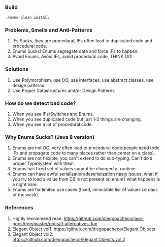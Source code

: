 ### Build 

```bash
./mvnw clean install 
```

### Problems, Smells and Anti-Patterns

1. IFs Sucks, they are procedural, IFs often lead to duplicated code and procedural code.
2. Enums Sucks! Enums segregate data and force IFs to happen. 
3. Avoid Enums, Avoid IFs, avoid procedural code, THINK OO!

### Solutions

1. Use Polymorphism, use OO, use interfaces, use abstract classes, use design patterns.
2. Use Proper Datastructures and/or Design Patterns

### How do we detect bad code?

1. When you see IFs/Switches and Enums.
2. When you see duplicated code but just 1-2 things are changing.
3. When you see a lot of procedural code.

### Why Enums Sucks? (Java 8 version)

1. Enums are not OO, very often lead to procedural code(people need todo IFs and 
propagate code to many places rather than center on a class).
2. Enums are not flexible, you can't extend to do sub-typing. Can't do a proper TypeSystem with them.
3. Enums has fixed set of values cannot be changed at runtime.
4. Enums can have awful serialization/deserialization nasty issues, what if you try to load a value from DB is not present on enum? 
what happens is a nightmare.
5. Enums are for limited use cases (fixed, immutable lisr of values i.e days of the week).

### References

1. Highly recommend read: https://github.com/diegopacheco/java-pocs/tree/master/pocs/if-alternatives-fun
2. Elegant Object vol1: https://github.com/diegopacheco/Elegant.Objects
3. Elegant Object vol2: https://github.com/diegopacheco/Elegant.Objects.vol.2 